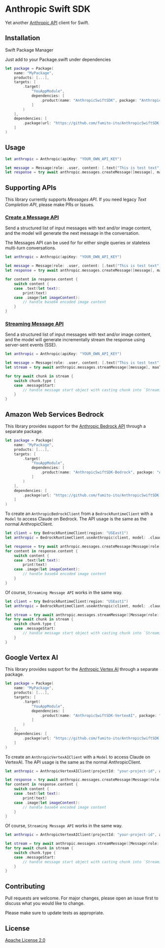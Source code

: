 # Anthropic Swift SDK

Yet another [Anthropic API](https://www.anthropic.com/api) client for Swift.

## Installation

Swift Package Manager

Just add to your Package.swift under dependencies

```swift
let package = Package(
    name: "MyPackage",
    products: [...],
    targets: [
        .target(
            "YouAppModule",
            dependencies: [
                .product(name: "AnthropicSwiftSDK", package: "AnthropicSwiftSDK")
            ]
        )
    ],
    dependencies: [
        .package(url: "https://github.com/fumito-ito/AnthropicSwiftSDK.git", .upToNextMajor(from: "0.3.0"))
    ]
)
```

## Usage

```swift
let anthropic = Anthropic(apiKey: "YOUR_OWN_API_KEY")

let message = Message(role: .user, content: [.text("This is test text")])
let response = try await anthropic.messages.createMessage([message], maxTokens: 1024)
```

## Supporting APIs

This library currently supports _Messages API_. If you need legacy _Text Completion API_, please make PRs or Issues.

### [Create a Message API](https://docs.anthropic.com/claude/reference/messages_post)

Send a structured list of input messages with text and/or image content, and the model will generate the next message in the conversation.

The Messages API can be used for for either single queries or stateless multi-turn conversations.

```swift
let anthropic = Anthropic(apiKey: "YOUR_OWN_API_KEY")

let message = Message(role: .user, content: [.text("This is test text")])
let response = try await anthropic.messages.createMessage([message], maxTokens: 1024)

for content in response.content {
    switch content {
    case .text(let text):
        print(text)
    case .image(let imageContent):
        // handle base64 encoded image content
    }
}
```

### [Streaming Message API](https://docs.anthropic.com/claude/reference/messages-streaming)

Send a structured list of input messages with text and/or image content, and the model will generate incrementally stream the response using server-sent events (SSE).

```swift
let anthropic = Anthropic(apiKey: "YOUR_OWN_API_KEY")

let message = Message(role: .user, content: [.text("This is test text")])
let stream = try await anthropic.messages.streamMessage([message], maxTokens: 1024)

for try await chunk in stream {
    switch chunk.type {
    case .messageStart:
        // handle message start object with casting chunk into `StreamingMessageStartResponse`
    }
}
```

## Amazon Web Services Bedrock

This library provides support for the [Anthropic Bedrock API](https://aws.amazon.com/bedrock/claude/) through a separate package.

```swift
let package = Package(
    name: "MyPackage",
    products: [...],
    targets: [
        .target(
            "YouAppModule",
            dependencies: [
                .product(name: "AnthropicSwiftSDK-Bedrock", package: "AnthropicSwiftSDK")
            ]
        )
    ],
    dependencies: [
        .package(url: "https://github.com/fumito-ito/AnthropicSwiftSDK.git", .upToNextMajor(from: "0.3.0"))
    ]
)
```

To create an `AnthropicBedrockClient` from a `BedrockRuntimeClient` with a `Model` to access Claude on Bedrock.
The API usage is the same as the normal AnthropicClient.

```swift
let client = try BedrockRuntimeClient(region: "USEast1")
let anthropic = BedrockRuntimeClient.useAnthropic(client, model: .claude_3_Haiku)

let response = try await anthropic.messages.createMessage(Message(role: .user, content: [.text("This is test text")]), maxTokens: 1024)
for content in response.content {
    switch content {
    case .text(let text):
        print(text)
    case .image(let imageContent):
        // handle base64 encoded image content
    }
}
```

Of course, `Streaming Message API` works in the same way.

```swift
let client = try BedrockRuntimeClient(region: "USEast1")
let anthropic = BedrockRuntimeClient.useAnthropic(client, model: .claude_3_Haiku)

let stream = try await anthropic.messages.streamMessage([Message(role: .user, content: [.text("This is test text")])], maxTokens: 1024)
for try await chunk in stream {
    switch chunk.type {
    case .messageStart:
        // handle message start object with casting chunk into `StreamingMessageStartResponse`
    }
}
```

## Google Vertex AI

This library provides support for the [Anthropic Vertex AI](https://cloud.google.com/blog/products/ai-machine-learning/announcing-anthropics-claude-3-models-in-google-cloud-vertex-ai?hl=en) through a separate package.

```swift
let package = Package(
    name: "MyPackage",
    products: [...],
    targets: [
        .target(
            "YouAppModule",
            dependencies: [
                .product(name: "AnthropicSwiftSDK-VertexAI", package: "AnthropicSwiftSDK")
            ]
        )
    ],
    dependencies: [
        .package(url: "https://github.com/fumito-ito/AnthropicSwiftSDK.git", .upToNextMajor(from: "0.3.0"))
    ]
)
```

To create an `AnthropicVertexAIClient` with a `Model` to access Claude on VertexAI.
The API usage is the same as the normal AnthropicClient.

```swift
let anthropic = AnthropicVertexAIClient(projectId: "your-project-id", accessToken: "access-token-for-vertexai", region = .usCentral1)

let response = try await anthropic.messages.createMessage(Message(role: .user, content: [.text("This is test text")]), maxTokens: 1024)
for content in response.content {
    switch content {
    case .text(let text):
        print(text)
    case .image(let imageContent):
        // handle base64 encoded image content
    }
}
```

Of course, `Streaming Message API` works in the same way.

```swift
let anthropic = AnthropicVertexAIClient(projectId: "your-project-id", accessToken: "access-token-for-vertexai", region = .usCentral1)

let stream = try await anthropic.messages.streamMessage([Message(role: .user, content: [.text("This is test text")])], maxTokens: 1024)
for try await chunk in stream {
    switch chunk.type {
    case .messageStart:
        // handle message start object with casting chunk into `StreamingMessageStartResponse`
    }
}
```

## Contributing

Pull requests are welcome. For major changes, please open an issue first to discuss what you would like to change.

Please make sure to update tests as appropriate.

## License

[Apache License 2.0](https://choosealicense.com/licenses/apache-2.0/)
